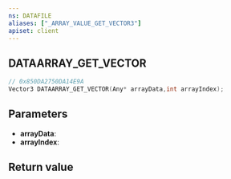 ```yaml
---
ns: DATAFILE
aliases: ["_ARRAY_VALUE_GET_VECTOR3"]
apiset: client
---
```

## DATAARRAY_GET_VECTOR

```c
// 0x850DA2750DA14E9A
Vector3 DATAARRAY_GET_VECTOR(Any* arrayData,int arrayIndex);
```


## Parameters
* **arrayData**:
* **arrayIndex**:

## Return value